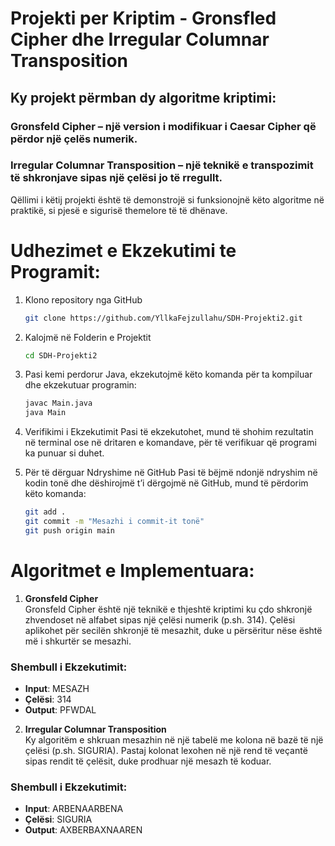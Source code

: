 # Projekti per Kriptim - Gronsfled Cipher dhe Irregular Columnar Transposition

## Ky projekt përmban dy algoritme kriptimi:

### Gronsfeld Cipher – një version i modifikuar i Caesar Cipher që përdor një çelës numerik.

### Irregular Columnar Transposition – një teknikë e transpozimit të shkronjave sipas një çelësi jo të rregullt.

Qëllimi i këtij projekti është të demonstrojë si funksionojnë këto algoritme në praktikë, si pjesë e sigurisë themelore të të dhënave.

# Udhezimet e Ekzekutimi te Programit:
1. Klono repository nga GitHub
    ```bash
    git clone https://github.com/YllkaFejzullahu/SDH-Projekti2.git
    ```

2. Kalojmë në Folderin e Projektit
    ```bash
    cd SDH-Projekti2
    ```

3. Pasi kemi perdorur Java, ekzekutojmë këto komanda për ta kompiluar dhe ekzekutuar programin:
    ```bash
    javac Main.java
    java Main
    ```

4. Verifikimi i Ekzekutimit
    Pasi të ekzekutohet, mund të shohim rezultatin në terminal ose në dritaren e komandave, për të verifikuar që programi ka punuar si duhet.

5. Për të dërguar Ndryshime në GitHub
    Pasi të bëjmë ndonjë ndryshim në kodin tonë dhe dëshirojmë t’i dërgojmë në GitHub, mund të përdorim këto komanda:
    ```bash
    git add .
    git commit -m "Mesazhi i commit-it tonë"
    git push origin main
    ```

# Algoritmet e Implementuara:
1. **Gronsfeld Cipher**  
Gronsfeld Cipher është një teknikë e thjeshtë kriptimi ku çdo shkronjë zhvendoset në alfabet sipas një çelësi numerik (p.sh. 314). Çelësi aplikohet për secilën shkronjë të mesazhit, duke u përsëritur nëse është më i shkurtër se mesazhi.

### Shembull i Ekzekutimit:
- **Input**: MESAZH  
- **Çelësi**: 314  
- **Output**: PFWDAL

2. **Irregular Columnar Transposition**  
Ky algoritëm e shkruan mesazhin në një tabelë me kolona në bazë të një çelësi (p.sh. SIGURIA). Pastaj kolonat lexohen në një rend të veçantë sipas rendit të çelësit, duke prodhuar një mesazh të koduar.

### Shembull i Ekzekutimit:
- **Input**: ARBENAARBENA 
- **Çelësi**: SIGURIA  
- **Output**: AXBERBAXNAAREN
